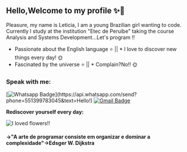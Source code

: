 ## Hello,Welcome to my profile ✨👋

 Pleasure, my name is Leticia, I am a young Brazilian girl wanting to code. Currently I study at the institution "Etec de Peruibe" taking the course Analysis and Systems Development...Let's program !!

* Passionate about the English language ⭐ || * I love to discover new things every day! 🌞 
* Fascinated by the universe ⭐ || * Complain?No!! 🌞

### Speak with me:

[![Whatsapp Badge](https://img.shields.io/badge/-Whatsapp-4CA143?style=flat-square&labelColor=4CA143&logo=whatsapp&logoColor=white&link=https://api.whatsapp.com/send?phone=5513997583045&text=Hello!)](https://api.whatsapp.com/send?phone=551399783045&text=Hello!)
[![Gmail Badge](https://img.shields.io/badge/-Gmail-c14438?style=flat-square&logo=Gmail&logoColor=white&link=mailto:lele.silverio@hotmail.com)](mailto:lele.silverio@hotmail.com)


  **Rediscover yourself every day:**

  ![I loved flowers!!](https://image.flaticon.com/icons/png/128/2917/2917257.png)

#### **->"A arte de programar consiste em organizar e dominar a complexidade"->Edsger W. Dijkstra**


